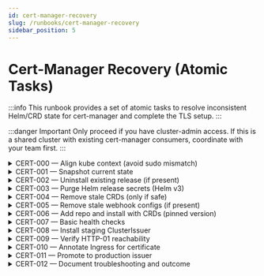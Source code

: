 ```yaml
---
id: cert-manager-recovery
slug: /runbooks/cert-manager-recovery
sidebar_position: 5
---
```


# Cert-Manager Recovery (Atomic Tasks)

:::info This runbook provides a set of atomic tasks to resolve inconsistent Helm/CRD state for cert-manager and complete the TLS setup. :::

:::danger Important Only proceed if you have cluster-admin access. If this is a shared cluster with existing cert-manager consumers, coordinate with your team first. :::

<details>
  <summary>CERT-000 — Align kube context (avoid sudo mismatch)</summary>

- **Dependencies:** AWSZ-006
- **Deliverables:** Ensure helm and kubectl point to the same cluster/context and kubeconfig.
- **Steps:**
  - Print context as the current user:
    ```bash
    kubectl config current-context && kubectl config view --minify -o jsonpath='{.clusters[0].cluster.server}' | cat
    ```
  - Print context as root:
    ```bash
    sudo env -i KUBECONFIG=$KUBECONFIG kubectl config current-context || true
    ```
  - Decide on one kubeconfig path (e.g., `$HOME/.kube/config`) and export `KUBECONFIG` explicitly in your shell before running ANY commands.
  - For every helm command, pass `--kubeconfig $KUBECONFIG` (same file).
  - Do NOT use `sudo` with kubectl unless you also pass the same `--kubeconfig`.
- **Acceptance:** `helm ls -A --kubeconfig $KUBECONFIG` and `kubectl get ns --kubeconfig $KUBECONFIG` show consistent clusters.

</details>

<details>
  <summary>CERT-001 — Snapshot current state</summary>

- **Dependencies:** AWSZ-006
- **Deliverables:** Collect state for later reference and rollback if needed.
- **Steps:**
  ```bash
  helm list -A | grep cert-manager | cat
  kubectl get ns cert-manager -o yaml | cat
  kubectl get deploy,sts,ds,po,svc,sa,role,rolebinding -n cert-manager | cat
  kubectl get crd | grep cert-manager.io | cat
  kubectl get validatingwebhookconfigurations,mutatingwebhookconfigurations | grep cert-manager | cat
  kubectl get events -A | grep -i cert-manager | cat
  ```
- **Acceptance:** Evidence captured in a gist or `./tls-troubleshooting.md`.

</details>

<details>
  <summary>CERT-002 — Uninstall existing release (if present)</summary>

- **Dependencies:** CERT-001
- **Steps:**
  - If `helm ls` shows a release, run:
    ```bash
    helm uninstall cert-manager -n cert-manager || true
    ```
  - Wait for namespace objects to terminate.
- **Acceptance:** `helm status cert-manager -n cert-manager` shows release not found.

</details>

<details>
  <summary>CERT-003 — Purge Helm release secrets (Helm v3)</summary>

- **Dependencies:** CERT-002
- **Steps:**
  ```bash
  kubectl -n cert-manager delete secret -l owner=helm,name=cert-manager || true
  ```
- **Acceptance:** No secrets named `sh.helm.release.v1.cert-manager.*` remain in cert-manager ns.

</details>

<details>
  <summary>CERT-004 — Remove stale CRDs (only if safe)</summary>

- **Dependencies:** CERT-001
- **Preconditions:** Confirm no in-cluster resources rely on cert-manager (Certificates, Issuers). If this is a fresh setup, proceed.
- **Steps:**
  - For each listed CRD (e.g., `certificates.cert-manager.io`, `issuers.cert-manager.io`, etc.):
    ```bash
    kubectl delete crd <crd-name> || true
    ```
- **Acceptance:** `kubectl get crd | grep cert-manager.io` returns nothing.

</details>

<details>
  <summary>CERT-005 — Remove stale webhook configs (if present)</summary>

- **Dependencies:** CERT-001
- **Steps:**
  ```bash
  kubectl delete validatingwebhookconfiguration.admissionregistration.k8s.io cert-manager-webhook || true
  kubectl delete mutatingwebhookconfiguration.admissionregistration.k8s.io cert-manager-webhook || true
  ```
- **Acceptance:** No webhook configurations referencing cert-manager remain.

</details>

<details>
  <summary>CERT-006 — Add repo and install with CRDs (pinned version)</summary>

- **Dependencies:** CERT-003
- **Steps:**
  - ```bash
    helm repo add jetstack https://charts.jetstack.io && helm repo update
    ```
  - Choose a version compatible with your K8s (example: `--version v1.14.5` for broad compatibility, or stick to `v1.18.x` on newer clusters).
  - Install with CRDs enabled:
    ```bash
    helm upgrade --install cert-manager jetstack/cert-manager \
      -n cert-manager --create-namespace \
      --kubeconfig $KUBECONFIG \
      --version v1.14.5 \
      --set crds.enabled=true
    ```
- **Acceptance:**
  - `kubectl -n cert-manager get pods` shows all pods Ready (controller, cainjector, webhook)
  - `kubectl get crd | grep cert-manager.io` lists expected CRDs

</details>

<details>
  <summary>CERT-007 — Basic health checks</summary>

- **Dependencies:** CERT-006
- **Steps:**
  ```bash
  kubectl -n cert-manager logs deploy/cert-manager --tail=200 | cat
  kubectl -n cert-manager logs deploy/cert-manager-webhook --tail=200 | cat
  kubectl get apiservices | grep cert-manager || true
  ```
- **Acceptance:** No crash loops; webhook listens; controller reconciling.

</details>

<details>
  <summary>CERT-008 — Install staging ClusterIssuer</summary>

- **Dependencies:** CERT-006
- **Steps:**
  - Review `infra/manifests/cert-manager/clusterissuers.yaml`. Ensure email and HTTP-01 solver (ingressClass: nginx) are set for staging and prod.
  - ```bash
    kubectl apply -f infra/manifests/cert-manager/clusterissuers.yaml
    kubectl get clusterissuer letsencrypt-staging -o yaml | cat
    ```
- **Acceptance:** ClusterIssuer `letsencrypt-staging` Ready=True.

</details>

<details>
  <summary>CERT-009 — Verify HTTP-01 reachability</summary>

- **Dependencies:** AWSZ-007, AWSZ-015 or AWSZ-015F
- **Steps:**
  - Ensure your frontend Ingress serves HTTP on port 80 without forced redirect to HTTPS during challenge.
  - Confirm Ingress has correct class (nginx) and host set to your dev domain.
  - ```bash
    curl -I http://dev.<your-domain>/.well-known/acme-challenge/test
    ```
- **Acceptance:** During issuance, cert-manager creates temporary challenge Ingress; events show solver success.

</details>

<details>
  <summary>CERT-010 — Annotate Ingress for certificate</summary>

- **Dependencies:** CERT-008, CERT-009
- **Steps:**
  - Ensure frontend Ingress has:
    - `metadata.annotations: cert-manager.io/cluster-issuer: letsencrypt-staging` (then prod)
    - `spec.tls: hosts: [dev.<your-domain>]` and `secretName: dev-tls`
  - Apply Helm values accordingly in `charts/frontend(-sample)/values-dev.yaml`.
- **Acceptance:** `kubectl -n frontend-dev get certificate` shows Ready=True; secret created.

</details>

<details>
  <summary>CERT-011 — Promote to production issuer</summary>

- **Dependencies:** CERT-010
- **Steps:**
  - Switch annotation to `cert-manager.io/cluster-issuer: letsencrypt-prod`
  - Apply; watch events and certificate Ready=True.
- **Acceptance:** HTTPS padlock valid at `https://dev.<your-domain>`

</details>

<details>
  <summary>CERT-012 — Document troubleshooting and outcome</summary>

- **Dependencies:** CERT-011
- **Deliverables:** Update `./tls-troubleshooting.md` with commands, outputs, and what fixed the issue.
- **Acceptance:** Doc contains before/after and can be reused by future agents.

</details>

